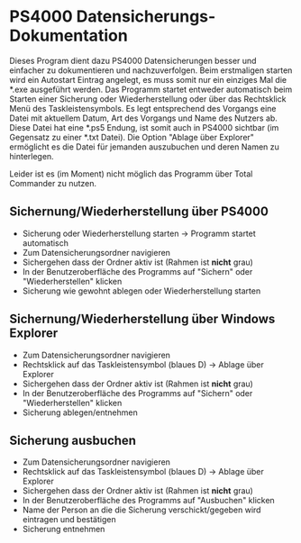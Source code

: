 # PS4000 Datensicherungs-Dokumentation

Dieses Program dient dazu PS4000 Datensicherungen besser und einfacher zu dokumentieren und nachzuverfolgen. Beim erstmaligen starten wird ein Autostart Eintrag angelegt, es muss somit nur ein einziges Mal die \*.exe ausgeführt werden. Das Programm startet entweder automatisch beim Starten einer Sicherung oder Wiederherstellung oder über das Rechtsklick Menü des Taskleistensymbols. Es legt entsprechend des Vorgangs eine Datei mit aktuellem Datum, Art des Vorgangs und Name des Nutzers ab. Diese Datei hat eine \*.ps5 Endung, ist somit auch in PS4000 sichtbar (im Gegensatz zu einer \*.txt Datei). Die Option "Ablage über Explorer" ermöglicht es die Datei für jemanden auszubuchen und deren Namen zu hinterlegen.

Leider ist es (im Moment) nicht möglich das Programm über Total Commander zu nutzen.

## Sichernung/Wiederherstellung über PS4000

* Sicherung oder Wiederherstellung starten -> Programm startet automatisch
* Zum Datensicherungsordner navigieren
* Sichergehen dass der Ordner aktiv ist (Rahmen ist **nicht** grau)
* In der Benutzeroberfläche des Programms auf "Sichern" oder "Wiederherstellen" klicken
* Sicherung wie gewohnt ablegen oder Wiederherstellung starten

## Sichernung/Wiederherstellung über Windows Explorer

* Zum Datensicherungsordner navigieren
* Rechtsklick auf das Taskleistensymbol (blaues D) -> Ablage über Explorer
* Sichergehen dass der Ordner aktiv ist (Rahmen ist **nicht** grau)
* In der Benutzeroberfläche des Programms auf "Sichern" oder "Wiederherstellen" klicken
* Sicherung ablegen/entnehmen

## Sicherung ausbuchen

* Zum Datensicherungsordner navigieren
* Rechtsklick auf das Taskleistensymbol (blaues D) -> Ablage über Explorer
* Sichergehen dass der Ordner aktiv ist (Rahmen ist **nicht** grau)
* In der Benutzeroberfläche des Programms auf "Ausbuchen" klicken
* Name der Person an die die Sicherung verschickt/gegeben wird eintragen und bestätigen
* Sicherung entnehmen